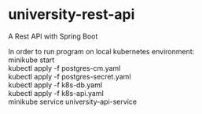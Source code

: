 # university-rest-api
A Rest API with Spring Boot


In order to run program on local kubernetes environment:  
minikube start  
kubectl apply -f postgres-cm.yaml  
kubectl apply -f postgres-secret.yaml  
kubectl apply -f k8s-db.yaml  
kubectl apply -f k8s-api.yaml  
minikube service university-api-service  
